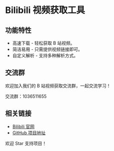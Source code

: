 # Bilibili 视频获取工具

## 功能特性
- 高速下载 - 轻松获取 B 站视频。
- 简洁易用 - 只需提供视频链接即可。
- 自定义解析 - 支持多种解析方式。

## 交流群
欢迎加入我们的 B 站视频获取交流群，一起交流学习！

交流群：1036511655

## 相关链接
- [Bilibili 官网](https://www.bilibili.com)
- [GitHub 项目地址](https://github.com/qinuan01/bilibili/)

欢迎 Star 支持项目！

